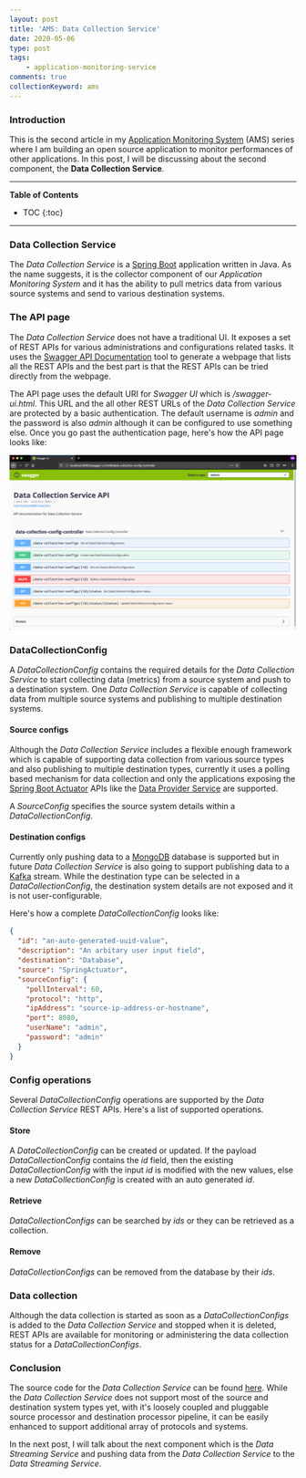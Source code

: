 ```yaml
---
layout: post
title: 'AMS: Data Collection Service'
date: 2020-05-06
type: post
tags:
    - application-monitoring-service
comments: true
collectionKeyword: ams
---
```

### Introduction
This is the second article in my
[Application Monitoring System](collections/application-monitoring-system.html)
(AMS) series where I am building an open source application to monitor performances
of other applications. In this post, I will be discussing about the second
component, the **Data Collection Service**.

---
**Table of Contents**
* TOC
{:toc}
---

### Data Collection Service
The *Data Collection Service* is a
[Spring Boot](https://spring.io/projects/spring-boot) application written in
Java. As the name suggests, it is the collector component of our *Application
Monitoring System* and it has the ability to
pull metrics data from various source systems and send to various
destination systems.

### The API page
The *Data Collection Service* does not have a traditional UI. It exposes a set
of REST APIs for various administrations and configurations related tasks. It
uses the [Swagger API Documentation](https://swagger.io/) tool to generate a
webpage that lists all the REST APIs and the best part is that the REST APIs
can be tried directly from the webpage.

The API page uses the default URI for *Swagger UI* which is */swagger-ui.html*.
This URL and the all other REST URLs of the *Data Collection Service* are
protected by a basic authentication. The default username is *admin* and the
password is also *admin* although it can be configured to use something else.
Once you go past the authentication page, here's how the API page looks like:

![The API page](assets/images/ams-data-collection-service-api-page.png)

### DataCollectionConfig
A *DataCollectionConfig* contains the required details for the *Data Collection
Service* to start collecting data (metrics) from a source system and push to a
destination system. One *Data Collection Service* is capable of collecting
data from multiple source systems and publishing to multiple destination systems.

#### Source configs
Although the *Data Collection Service* includes a flexible enough framework which
is capable of supporting data collection from various source types and also
publishing to multiple destination types, currently it uses a polling
based mechanism for data collection and only the applications exposing the
[Spring Boot Actuator](https://spring.io/guides/gs/actuator-service/) APIs like
the
[Data Provider Service](ams-data-provider-service-generating-performance-metrics-with-spring-boot-actuator.html)
are supported.

A *SourceConfig* specifies the source system details within a
*DataCollectionConfig*.

#### Destination configs
Currently only pushing data to a [MongoDB](https://www.mongodb.com/) database
is supported
but in future *Data Collection Service* is also going to support publishing data
to a [Kafka](https://kafka.apache.org/) stream. While the destination type can
be selected in a *DataCollectionConfig*, the destination system details are not
exposed and it is not user-configurable.

Here's how a complete *DataCollectionConfig* looks like:

```json
{
  "id": "an-auto-generated-uuid-value",
  "description": "An arbitary user input field",
  "destination": "Database",
  "source": "SpringActuator",
  "sourceConfig": {
	"pollInterval": 60,
	"protocol": "http",
	"ipAddress": "source-ip-address-or-hostname",
	"port": 8080,
	"userName": "admin",
	"password": "admin"
  }
}
```

### Config operations
Several *DataCollectionConfig* operations are supported by the
*Data Collection Service* REST APIs. Here's a list of supported operations.

#### Store
A *DataCollectionConfig* can be created or updated. If the payload
*DataCollectionConfig* contains the *id* field, then the existing
*DataCollectionConfig* with the input *id* is modified with the new values,
else a new *DataCollectionConfig* is created with an auto generated *id*.

#### Retrieve
*DataCollectionConfigs* can be searched by *ids* or they can be retrieved as
a collection. 

#### Remove
*DataCollectionConfigs* can be removed from the database by their *ids*.

### Data collection
Although the data collection is started as soon as a *DataCollectionConfigs* is
added to the *Data Collection Service* and stopped when it is deleted, REST
APIs are available for monitoring or administering the data collection status
for a *DataCollectionConfigs*.

### Conclusion
The source code for the *Data Collection Service* can be found
[here](https://github.com/subhadig/application-monitoring-system/tree/master/data-collection-service).
While the *Data Collection Service* does not support most of the source and
destination system types yet, with it's loosely coupled and pluggable source
processor and destination processor pipeline, it can be easily enhanced to
support additional array of protocols and systems.

In the next post, I will talk about the next component which is the
*Data Streaming Service* and pushing
data from the *Data Collection Service* to the *Data Streaming Service*.
